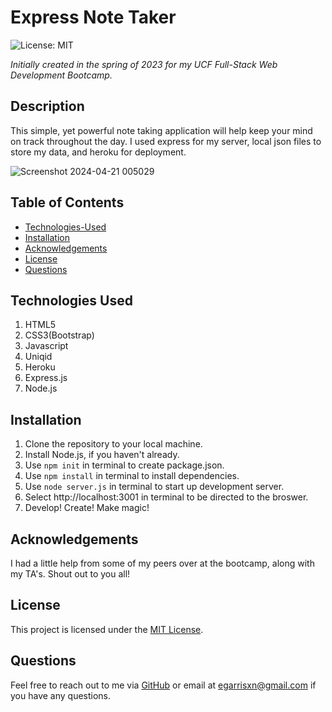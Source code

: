 # Express Note Taker

![License: MIT](https://img.shields.io/badge/License-MIT-yellow.svg)

_Initially created in the spring of 2023 for my UCF Full-Stack Web Development Bootcamp._

## Description

This simple, yet powerful note taking application will help keep your mind on track throughout the day. I used express for my server, local json files to store my data, and heroku for deployment.

![Screenshot 2024-04-21 005029](https://github.com/EGARRISXN/express-note-taker/assets/126130230/d66608ad-aec1-4cda-990a-d1badde2b211)

## Table of Contents

- [Technologies-Used](#technologies-used)
- [Installation](#installation)
- [Acknowledgements](#acknowledgements)
- [License](#license)
- [Questions](#questions)

## Technologies Used

1. HTML5
2. CSS3(Bootstrap)
3. Javascript
4. Uniqid
5. Heroku
6. Express.js
7. Node.js

## Installation

1. Clone the repository to your local machine.
2. Install Node.js, if you haven't already.
3. Use `npm init` in terminal to create package.json.
4. Use `npm install` in terminal to install dependencies.
5. Use `node server.js` in terminal to start up development server.
6. Select http://localhost:3001 in terminal to be directed to the broswer.
7. Develop! Create! Make magic!

## Acknowledgements

I had a little help from some of my peers over at the bootcamp, along with my TA's. Shout out to you all!

## License

This project is licensed under the [MIT License](LICENSE).

## Questions

Feel free to reach out to me via [GitHub](https://github.com/EGARRISXN) or email at egarrisxn@gmail.com if you have any questions.
